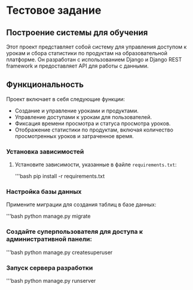 # Тестовое задание


## Построение системы для обучения

Этот проект представляет собой систему для управления доступом к урокам и сбора статистики по продуктам на образовательной платформе. Он разработан с использованием Django и Django REST framework и предоставляет API для работы с данными.

## Функциональность

Проект включает в себя следующие функции:

- Создание и управление уроками и продуктами.
- Управление доступами к урокам для пользователей.
- Фиксация времени просмотра и статуса просмотра уроков.
- Отображение статистики по продуктам, включая количество просмотренных уроков и затраченное время.


### Установка зависимостей

1. Установите зависимости, указанные в файле `requirements.txt`:

   '''bash
   pip install -r requirements.txt

### Настройка базы данных
Примените миграции для создания таблиц в базе данных:

  '''bash
  python manage.py migrate
  
### Создайте суперпользователя для доступа к административной панели:

  '''bash
  python manage.py createsuperuser
  
### Запуск сервера разработки

  '''bash
  python manage.py runserver
